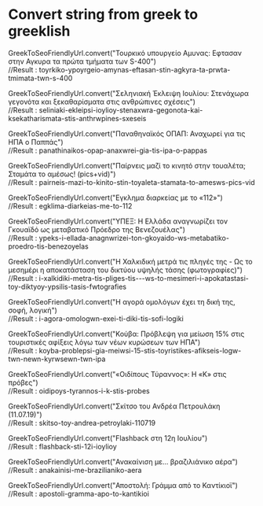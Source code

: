 # Convert string from greek to greeklish

GreekToSeoFriendlyUrl.convert("Τουρκικό υπουργείο Αμυνας: Εφτασαν στην Αγκυρα τα πρώτα τμήματα των S-400")<br/>
//Result : toyrkiko-ypoyrgeio-amynas-eftasan-stin-agkyra-ta-prwta-tmimata-twn-s-400<br/>

GreekToSeoFriendlyUrl.convert("Σεληνιακή Έκλειψη Ιουλίου: Στενάχωρα γεγονότα και ξεκαθαρίσματα στις ανθρώπινες σχέσεις")<br/>
//Result : seliniaki-ekleipsi-ioylioy-stenaxwra-gegonota-kai-ksekatharismata-stis-anthrwpines-sxeseis<br/>

GreekToSeoFriendlyUrl.convert("Παναθηναϊκός ΟΠΑΠ: Αναχωρεί για τις ΗΠΑ ο Παππάς")<br/>
//Result : panathinaikos-opap-anaxwrei-gia-tis-ipa-o-pappas<br/>

GreekToSeoFriendlyUrl.convert("Παίρνεις μαζί το κινητό στην τουαλέτα; Σταμάτα το αμέσως! (pics+vid)")<br/>
//Result : pairneis-mazi-to-kinito-stin-toyaleta-stamata-to-amesws-pics-vid<br/>

GreekToSeoFriendlyUrl.convert("Εγκλημα διαρκείας με το «112»")<br/>
//Result : egklima-diarkeias-me-to-112<br/>

GreekToSeoFriendlyUrl.convert("ΥΠΕΞ: Η Ελλάδα αναγνωρίζει τον Γκουαϊδό ως μεταβατικό Πρόεδρο της Βενεζουέλας")<br/>
//Result : ypeks-i-ellada-anagnwrizei-ton-gkoyaido-ws-metabatiko-proedro-tis-benezoyelas<br/>

GreekToSeoFriendlyUrl.convert("Η Χαλκιδική μετρά τις πληγές της - Ως το μεσημέρι η αποκατάσταση του δικτύου υψηλής τάσης (φωτογραφίες)")<br/>
//Result : i-xalkidiki-metra-tis-pliges-tis---ws-to-mesimeri-i-apokatastasi-toy-diktyoy-ypsilis-tasis-fwtografies<br/>

GreekToSeoFriendlyUrl.convert("Η αγορά ομολόγων έχει τη δική της, σοφή, λογική")<br/>
//Result : i-agora-omologwn-exei-ti-diki-tis-sofi-logiki<br/>

GreekToSeoFriendlyUrl.convert("Κούβα: Πρόβλεψη για μείωση 15% στις τουριστικές αφίξεις λόγω των νέων κυρώσεων των ΗΠΑ")<br/>
//Result : koyba-problepsi-gia-meiwsi-15-stis-toyristikes-afikseis-logw-twn-newn-kyrwsewn-twn-ipa<br/>

GreekToSeoFriendlyUrl.convert("«Οιδίπους Τύραννος»: Η «Κ» στις πρόβες")<br/>
//Result : oidipoys-tyrannos-i-k-stis-probes<br/>

GreekToSeoFriendlyUrl.convert("Σκίτσο του Ανδρέα Πετρουλάκη (11.07.19)")<br/>
//Result : skitso-toy-andrea-petroylaki-110719<br/>

GreekToSeoFriendlyUrl.convert("Flashback στη 12η Ιουλίου")<br/>
//Result : flashback-sti-12i-ioylioy<br/>

GreekToSeoFriendlyUrl.convert("Ανακαίνιση με... βραζιλιάνικο αέρα")<br/>
//Result : anakainisi-me-brazilianiko-aera<br/>

GreekToSeoFriendlyUrl.convert("Αποστολή: Γράμμα από το Καντίκιοϊ")<br/>
//Result : apostoli-gramma-apo-to-kantikioi<br/>